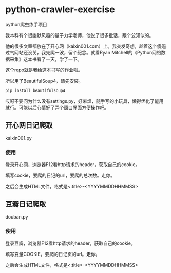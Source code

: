 # python-crawler-exercise
 python爬虫练手项目

我本科有个很幽默风趣的量子力学老师，他说了很多批话，跟个公知似的。

他的很多文章都放在了开心网（kaixin001.com）上。我突发奇想，趁着这个傻逼过气网站还没关，我先爬一波，留个纪念。就看Ryan Mitchell的《Python网络数据采集》这本书看了一天，学了一下。

这个repo就是我给这本书写的作业啦。

所以用了BeautifulSoup4，请先安装。

```powershell
pip install beautifulsoup4
```

哎呀不要问为什么没有settings.py，好麻烦，随手写的小玩具，懒得优化了能用就行。可能以后心情好了弄个窗口界面方便操作吧。

## 开心网日记爬取

kaixin001.py

### 使用

登录开心网，浏览器F12看http请求的header，获取自己的cookie。

填写cookie，要爬的日记的url，要爬的总次数。走你。

之后会生成HTML文件，格式是<:title>-\<YYYYMMDDHHMMSS\>

## 豆瓣日记爬取

douban.py

### 使用

登录豆瓣，浏览器F12看http请求的header，获取自己的cookie。

填写变量COOKIE，要爬的日记页的url。走你。

之后会生成HTML文件，格式是<:title>-\<YYYYMMDDHHMMSS\>
